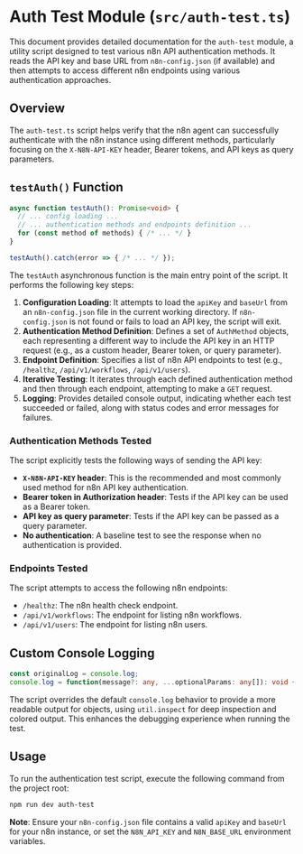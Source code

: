 # Auth Test Module (`src/auth-test.ts`)

This document provides detailed documentation for the `auth-test` module, a utility script designed to test various n8n API authentication methods. It reads the API key and base URL from `n8n-config.json` (if available) and then attempts to access different n8n endpoints using various authentication approaches.

## Overview

The `auth-test.ts` script helps verify that the n8n agent can successfully authenticate with the n8n instance using different methods, particularly focusing on the `X-N8N-API-KEY` header, Bearer tokens, and API keys as query parameters.

## `testAuth()` Function

```typescript
async function testAuth(): Promise<void> {
  // ... config loading ...
  // ... authentication methods and endpoints definition ...
  for (const method of methods) { /* ... */ }
}

testAuth().catch(error => { /* ... */ });
```

The `testAuth` asynchronous function is the main entry point of the script. It performs the following key steps:

1.  **Configuration Loading**: It attempts to load the `apiKey` and `baseUrl` from an `n8n-config.json` file in the current working directory. If `n8n-config.json` is not found or fails to load an API key, the script will exit.
2.  **Authentication Method Definition**: Defines a set of `AuthMethod` objects, each representing a different way to include the API key in an HTTP request (e.g., as a custom header, Bearer token, or query parameter).
3.  **Endpoint Definition**: Specifies a list of n8n API endpoints to test (e.g., `/healthz`, `/api/v1/workflows`, `/api/v1/users`).
4.  **Iterative Testing**: It iterates through each defined authentication method and then through each endpoint, attempting to make a `GET` request.
5.  **Logging**: Provides detailed console output, indicating whether each test succeeded or failed, along with status codes and error messages for failures.

### Authentication Methods Tested

The script explicitly tests the following ways of sending the API key:

*   **`X-N8N-API-KEY` header**: This is the recommended and most commonly used method for n8n API key authentication.
*   **Bearer token in Authorization header**: Tests if the API key can be used as a Bearer token.
*   **API key as query parameter**: Tests if the API key can be passed as a query parameter.
*   **No authentication**: A baseline test to see the response when no authentication is provided.

### Endpoints Tested

The script attempts to access the following n8n endpoints:

*   `/healthz`: The n8n health check endpoint.
*   `/api/v1/workflows`: The endpoint for listing n8n workflows.
*   `/api/v1/users`: The endpoint for listing n8n users.

## Custom Console Logging

```typescript
const originalLog = console.log;
console.log = function(message?: any, ...optionalParams: any[]): void { /* ... */ };
```

The script overrides the default `console.log` behavior to provide a more readable output for objects, using `util.inspect` for deep inspection and colored output. This enhances the debugging experience when running the test.

## Usage

To run the authentication test script, execute the following command from the project root:

```bash
npm run dev auth-test
```

**Note**: Ensure your `n8n-config.json` file contains a valid `apiKey` and `baseUrl` for your n8n instance, or set the `N8N_API_KEY` and `N8N_BASE_URL` environment variables. 